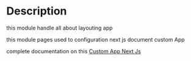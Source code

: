 # Description

this module handle all about layouting app

this module pages used to configuration next js document custom App

complete documentation on this [Custom App Next Js](https://nextjs.org/docs/advanced-features/custom-app)